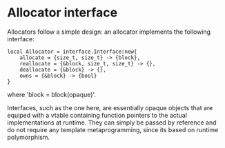 # Allocator interface
Allocators follow a simple design: an allocator implements the following interface:
```terra
local Allocator = interface.Interface:new{
    allocate = {size_t, size_t} -> {block},
    reallocate = {&block, size_t, size_t} -> {},
    deallocate = {&block} -> {},
    owns = {&block} -> {bool}
}
```
where 'block = block(opaque)'.

Interfaces, such as the one here, are essentially opaque objects that are equiped with a vtable containing function pointers to the actual implementations at runtime. They can simply be passed by reference and do not require any template metaprogramming, since its based on runtime polymorphism.

